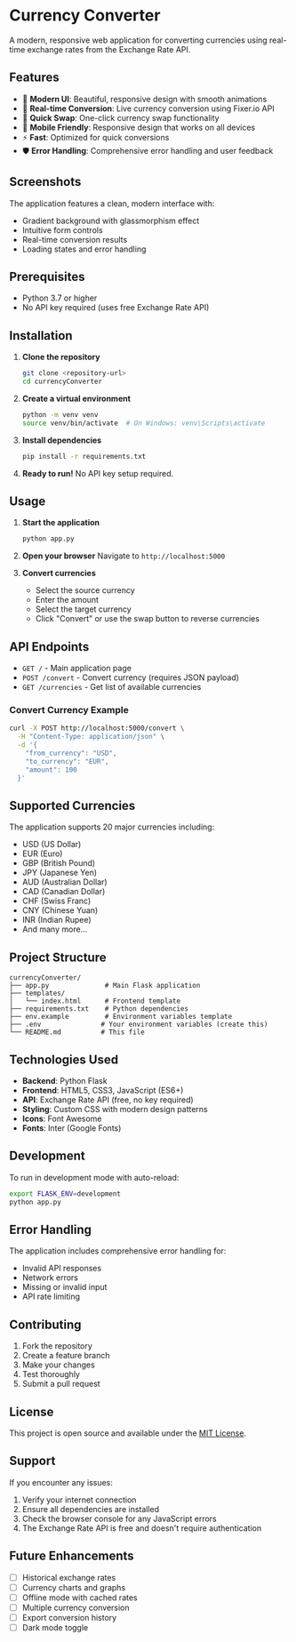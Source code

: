 # Currency Converter

A modern, responsive web application for converting currencies using real-time exchange rates from the Exchange Rate API.

## Features

- 🎨 **Modern UI**: Beautiful, responsive design with smooth animations
- 💱 **Real-time Conversion**: Live currency conversion using Fixer.io API
- 🔄 **Quick Swap**: One-click currency swap functionality
- 📱 **Mobile Friendly**: Responsive design that works on all devices
- ⚡ **Fast**: Optimized for quick conversions
- 🛡️ **Error Handling**: Comprehensive error handling and user feedback

## Screenshots

The application features a clean, modern interface with:
- Gradient background with glassmorphism effect
- Intuitive form controls
- Real-time conversion results
- Loading states and error handling

## Prerequisites

- Python 3.7 or higher
- No API key required (uses free Exchange Rate API)

## Installation

1. **Clone the repository**
   ```bash
   git clone <repository-url>
   cd currencyConverter
   ```

2. **Create a virtual environment**
   ```bash
   python -m venv venv
   source venv/bin/activate  # On Windows: venv\Scripts\activate
   ```

3. **Install dependencies**
   ```bash
   pip install -r requirements.txt
   ```

4. **Ready to run!** No API key setup required.

## Usage

1. **Start the application**
   ```bash
   python app.py
   ```

2. **Open your browser**
   Navigate to `http://localhost:5000`

3. **Convert currencies**
   - Select the source currency
   - Enter the amount
   - Select the target currency
   - Click "Convert" or use the swap button to reverse currencies

## API Endpoints

- `GET /` - Main application page
- `POST /convert` - Convert currency (requires JSON payload)
- `GET /currencies` - Get list of available currencies

### Convert Currency Example

```bash
curl -X POST http://localhost:5000/convert \
  -H "Content-Type: application/json" \
  -d '{
    "from_currency": "USD",
    "to_currency": "EUR",
    "amount": 100
  }'
```

## Supported Currencies

The application supports 20 major currencies including:
- USD (US Dollar)
- EUR (Euro)
- GBP (British Pound)
- JPY (Japanese Yen)
- AUD (Australian Dollar)
- CAD (Canadian Dollar)
- CHF (Swiss Franc)
- CNY (Chinese Yuan)
- INR (Indian Rupee)
- And many more...

## Project Structure

```
currencyConverter/
├── app.py              # Main Flask application
├── templates/
│   └── index.html      # Frontend template
├── requirements.txt    # Python dependencies
├── env.example         # Environment variables template
├── .env               # Your environment variables (create this)
└── README.md          # This file
```

## Technologies Used

- **Backend**: Python Flask
- **Frontend**: HTML5, CSS3, JavaScript (ES6+)
- **API**: Exchange Rate API (free, no key required)
- **Styling**: Custom CSS with modern design patterns
- **Icons**: Font Awesome
- **Fonts**: Inter (Google Fonts)

## Development

To run in development mode with auto-reload:

```bash
export FLASK_ENV=development
python app.py
```

## Error Handling

The application includes comprehensive error handling for:
- Invalid API responses
- Network errors
- Missing or invalid input
- API rate limiting

## Contributing

1. Fork the repository
2. Create a feature branch
3. Make your changes
4. Test thoroughly
5. Submit a pull request

## License

This project is open source and available under the [MIT License](LICENSE).

## Support

If you encounter any issues:
1. Verify your internet connection
2. Ensure all dependencies are installed
3. Check the browser console for any JavaScript errors
4. The Exchange Rate API is free and doesn't require authentication

## Future Enhancements

- [ ] Historical exchange rates
- [ ] Currency charts and graphs
- [ ] Offline mode with cached rates
- [ ] Multiple currency conversion
- [ ] Export conversion history
- [ ] Dark mode toggle